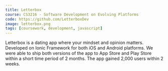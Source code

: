 ```yaml
---
title: Letterbox
course: CS3216 - Software Development on Evolving Platforms
code: https://github.com/LetterboxDev
image: letterbox.png
tags: [coursework, development, javascript]
---
```


Letterbox is a dating app where your mindset and opinion matters. Developed
on Ionic Framework for both iOS and Android platforms. We were able to
ship both versions of the app to App Store and Play Store within a short
time period of 2 months. The app gained 2,000 users within 2 weeks.
